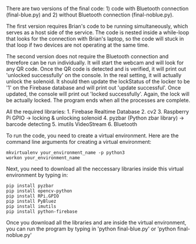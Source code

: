 
There are two versions of the final code: 1) code with Bluetooth connection (final-blue.py) and 2) without Bluetooth connection (final-noblue.py).

The first version requires Brian's code to be running simultaneously, which serves as a host side of the service. The code is nested inside a while-loop that looks for the connection with Brian's laptop, so the code will stuck in that loop if two devices are not operating at the same time.

The second version does not require the Bluetooth connection and therefore can be run individually. It will start the webcam and will look for any QR code. Once the QR code is detected and is verified, it will print out 'unlocked successfully' on the console. In the real setting, it will actually unlock the solenoid. It should then update the lockStatus of the locker to be '1' on the Firebase database and will print out 'update successful'. Once updated, the console will print out 'locked successfully'. Again, the lock will be actually locked. The program ends when all the processes are complete.

All the required libraries:
    1. Firebase Realtime Database
    2. cv2 
    3. Raspberry Pi GPIO -> locking & unlocking solenoid 
    4. pyzbar (Python zbar library) -> barcode detecting
    5. imutils VideoStream
    6. Bluetooth 

To run the code, you need to create a virtual environment. Here are the command line arguments for creating a virtual environment: 

    mkvirtualenv your_environment_name -p python3
    workon your_environment_name
    
Next, you need to download all the neccessary libraries inside this virtual environment by typing in:

    pip install pyzbar
    pip install opencv-python
    pip install RPi.GPIO
    pip install PyBluez
    pip install imutils
    pip install python-firebase    

Once you download all the libraries and are inside the virtual environment, you can run the program by typing in 'python final-blue.py' or 'python final-noblue.py' 




